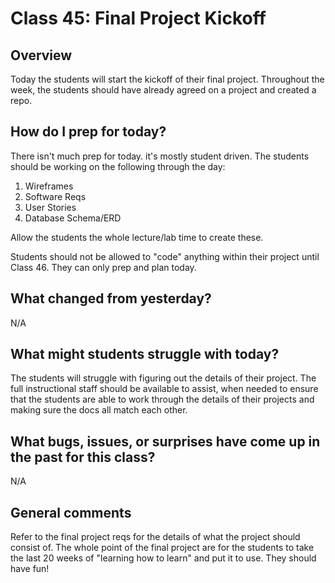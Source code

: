 # Class 45: Final Project Kickoff

## Overview

Today the students will start the kickoff of their
final project. Throughout the week, the students
should have already agreed on a project and created a repo.

## How do I prep for today?

There isn't much prep for today. it's mostly student driven.
The students should be working on the following through the day:

1. Wireframes
1. Software Reqs
1. User Stories
1. Database Schema/ERD

Allow the students the whole lecture/lab time to
create these.

Students should not be allowed to "code" anything within their project
until Class 46. They can only prep and plan today.

## What changed from yesterday?

N/A

## What might students struggle with today?

The students will struggle with figuring out the details of their project.
The full instructional staff should be available to assist, when needed
 to ensure that the students are able to work through the details of their projects and making sure the docs all match each other.

## What bugs, issues, or surprises have come up in the past for this class?

N/A

## General comments

Refer to the final project reqs for the details of what the project should consist of. The whole point of the final project are for
the students to take the last 20 weeks of "learning how to learn"
and put it to use. They should have fun!
